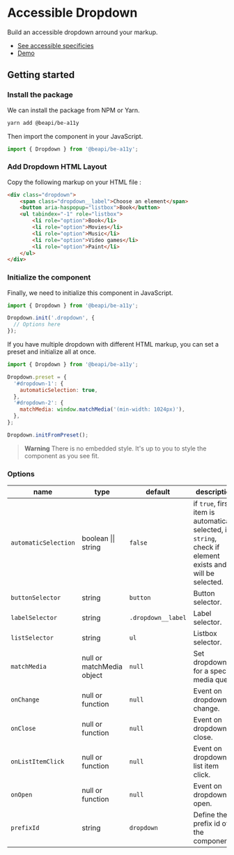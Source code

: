 # Accessible Dropdown

Build an accessible dropdown arround your markup.

* [See accessible specificies](https://www.w3.org/TR/wai-aria-practices-1.1/examples/listbox/listbox-collapsible.html)
* [Demo](https://codepen.io/beapi/full/VwQbYqN)

## Getting started

### Install the package

We can install the package from NPM or Yarn.
```bash
yarn add @beapi/be-a11y
```

Then import the component in your JavaScript.
```js
import { Dropdown } from '@beapi/be-a11y';
```

### Add Dropdown HTML Layout
Copy the following markup on your HTML file :

```html
<div class="dropdown">
    <span class="dropdown__label">Choose an element</span>
    <button aria-haspopup="listbox">Book</button>
    <ul tabindex="-1" role="listbox">
        <li role="option">Book</li>
        <li role="option">Movies</li>
        <li role="option">Music</li>
        <li role="option">Video games</li>
        <li role="option">Paint</li>
    </ul>
</div>
```

### Initialize the component
Finally, we need to initialize this component in JavaScript.

```js
import { Dropdown } from '@beapi/be-a11y';

Dropdown.init('.dropdown', {
  // Options here
});
```

If you have multiple dropdown with different HTML markup, you can set a preset and initialize all at once.

```js
import { Dropdown } from '@beapi/be-a11y';

Dropdown.preset = {
  '#dropdown-1': {
    automaticSelection: true,
  },
  '#dropdown-2': {
    matchMedia: window.matchMedia('(min-width: 1024px)'),
  },
};

Dropdown.initFromPreset();
```

> **Warning**
> There is no embedded style. It's up to you to style the component as you see fit.

### Options

| name                 | type                      | default            | description                                     |
|----------------------|---------------------------|--------------------|-------------------------------------------------|
| `automaticSelection` | boolean \|\| string       | `false`            | if `true`, first item is automatically selected, if `string`, check if element exists and it will be selected. |
| `buttonSelector`     | string                    | `button`           | Button selector.                                |
| `labelSelector`      | string                    | `.dropdown__label` | Label selector.                                 |
| `listSelector`       | string                    | `ul`               | Listbox selector.                               |
| `matchMedia`         | null or matchMedia object | `null`             | Set dropdown for a specific media query.        |
| `onChange`           | null or function          | `null`             | Event on dropdown change.                       |
| `onClose`            | null or function          | `null`             | Event on dropdown close.                        |
| `onListItemClick`    | null or function          | `null`             | Event on dropdown list item click.              |
| `onOpen`             | null or function          | `null`             | Event on dropdown open.                         |
| `prefixId`           | string                    | `dropdown`         | Define the prefix id of the component.          |
